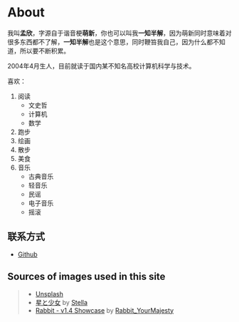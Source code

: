 # About

我叫**孟欣**，字源自于谐音梗**萌新**，你也可以叫我**一知半解**，因为萌新同时意味着对很多东西都不了解，**一知半解**也是这个意思，同时鞭笞我自己，因为什么都不知道，所以要不断积累。

2004年4月生人，目前就读于国内某不知名高校计算机科学与技术。

喜欢：
1. 阅读
    - 文史哲
    - 计算机
    - 数学
2. 跑步
3. 绘画
4. 散步
5. 美食
6. 音乐
    - 古典音乐
    - 轻音乐
    - 民谣
    - 电子音乐
    - 摇滚

## 联系方式


- [Github](https://github.com/mongxinchan)

## Sources of images used in this site
> - [Unsplash](https://unsplash.com/)
> - [星と少女](https://www.pixiv.net/artworks/108916539) by [Stella](https://www.pixiv.net/users/93273965)
> - [Rabbit - v1.4 Showcase](https://civitai.com/posts/586908) by [Rabbit_YourMajesty](https://civitai.com/user/Rabbit_YourMajesty)